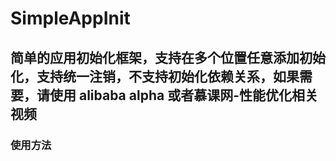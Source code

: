 # SimpleAppInit
## 简单的应用初始化框架，支持在多个位置任意添加初始化，支持统一注销，不支持初始化依赖关系，如果需要，请使用 alibaba alpha  或者慕课网-性能优化相关视频
### 使用方法
